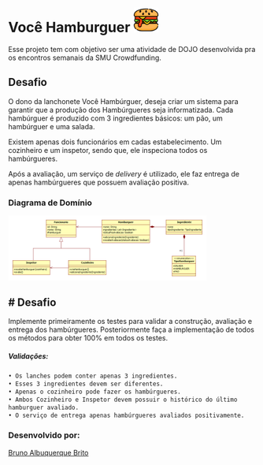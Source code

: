 # Você Hamburguer <img src="./imagens_readme/burger.png" width="50" height="50">
Esse projeto tem com objetivo ser uma atividade de DOJO desenvolvida pra os encontros semanais da SMU Crowdfunding. 


## Desafio

O dono da lanchonete Você Hambúrguer, deseja criar um sistema para garantir que a produção dos Hambúrgueres seja informatizada. Cada hambúrguer é produzido com 3 ingredientes básicos: um pão, um hambúrguer e uma salada.

Existem apenas dois funcionários em cadas estabelecimento. Um cozinheiro e um inspetor, sendo que, ele inspeciona todos os hambúrgueres. 

Após a avaliação, um serviço de *delivery* é utilizado, ele faz entrega de apenas hambúrgueres que possuem avaliação positiva.

### Diagrama de Domínio
<img src="./imagens_readme/diagramaDeClasses.png" width="80%" height="50%">


## # Desafio

Implemente primeiramente os testes para validar a construção, avaliação e entrega dos hambúrgueres. Posteriormente faça a implementação de todos os métodos para obter 100% em todos os testes.

##### Validações:

    • Os lanches podem conter apenas 3 ingredientes.
    • Esses 3 ingredientes devem ser diferentes.
    • Apenas o cozinheiro pode fazer os hambúrgueres. 
    • Ambos Cozinheiro e Inspetor devem possuir o histórico do último hamburguer avaliado.
    • O serviço de entrega apenas hambúrgueres avaliados positivamente.

### Desenvolvido por: 
[Bruno Albuquerque Brito](https://www.linkedin.com/in/bruno-albuquerque-brito-07258590)

